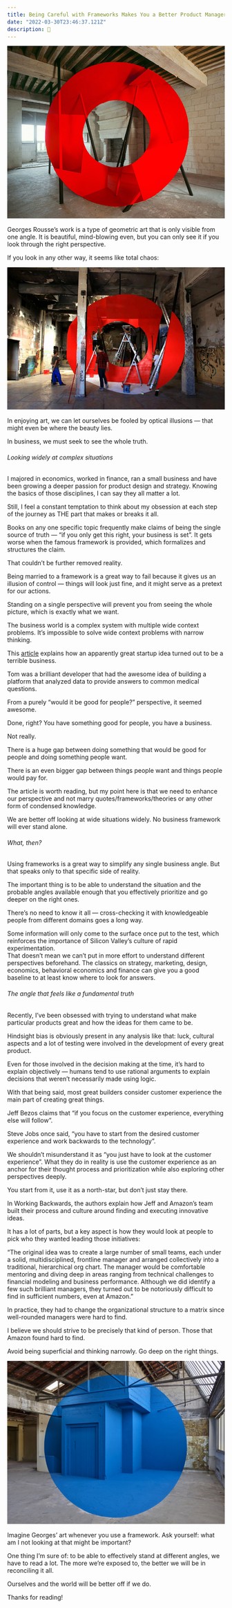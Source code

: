 ```yaml
---
title: Being Careful with Frameworks Makes You a Better Product Manager.
date: "2022-03-30T23:46:37.121Z"
description: 🧰
---
```


![cover](./georges1.png)

Georges Rousse’s work is a type of geometric art that is only visible from one angle. It is beautiful, mind-blowing even, but you can only see it if you look through the right perspective.  

If you look in any other way, it seems like total chaos:

![chaos](./georges2.png)

In enjoying art, we can let ourselves be fooled by optical illusions — that might even be where the beauty lies.  

In business, we must seek to see the whole truth.

###### Looking widely at complex situations

I majored in economics, worked in finance, ran a small business and have been growing a deeper passion for product design and strategy. Knowing the basics of those disciplines, I can say they all matter a lot.  

Still, I feel a constant temptation to think about my obsession at each step of the journey as THE part that makes or breaks it all. 

Books on any one specific topic frequently make claims of being the single source of truth — “if you only get this right, your business is set”. It gets worse when the famous framework is provided, which formalizes and structures the claim.  

That couldn’t be further removed reality.  

Being married to a framework is a great way to fail because it gives us an illusion of control — things will look just fine, and it might serve as a pretext for our actions.  

Standing on a single perspective will prevent you from seeing the whole picture, which is exactly what we want. 

The business world is a complex system with multiple wide context problems. It’s impossible to solve wide context problems with narrow thinking. 

This [article](https://blog.tjcx.me/p/40k-fantastic-startup-idea?s=r) explains how an apparently great startup idea turned out to be a terrible business.  

Tom was a brilliant developer that had the awesome idea of building a platform that analyzed data to provide answers to common medical questions.  

From a purely “would it be good for people?” perspective, it seemed awesome. 

Done, right? You have something good for people, you have a business.  

Not really. 

There is a huge gap between doing something that would be good for people and doing something people want.  

There is an even bigger gap between things people want and things people would pay for.  

The article is worth reading, but my point here is that we need to enhance our perspective and not marry quotes/frameworks/theories or any other form of condensed knowledge.  

We are better off looking at wide situations widely. No business framework will ever stand alone.  

###### What, then?

Using frameworks is a great way to simplify any single business angle. But that speaks only to that specific side of reality.  

The important thing is to be able to understand the situation and the probable angles available enough that you effectively prioritize and go deeper on the right ones.  

There’s no need to know it all — cross-checking it with knowledgeable people from different domains goes a long way.  

Some information will only come to the surface once put to the test, which reinforces the importance of Silicon Valley’s culture of rapid experimentation.  
That doesn’t mean we can’t put in more effort to understand different perspectives beforehand. The classics on strategy, marketing, design, economics, behavioral economics and finance can give you a good baseline to at least know where to look for answers.  

###### The angle that feels like a fundamental truth

Recently, I’ve been obsessed with trying to understand what make particular products great and how the ideas for them came to be.  

Hindsight bias is obviously present in any analysis like that: luck, cultural aspects and a lot of testing were involved in the development of every great product.  

Even for those involved in the decision making at the time, it’s hard to explain objectively — humans tend to use rational arguments to explain decisions that weren’t necessarily made using logic.  

With that being said, most great builders consider customer experience the main part of creating great things.  

Jeff Bezos claims that “if you focus on the customer experience, everything else will follow”.  

Steve Jobs once said, “you have to start from the desired customer experience and work backwards to the technology”.

We shouldn’t misunderstand it as “you just have to look at the customer experience”. What they do in reality is use the customer experience as an anchor for their thought process and prioritization while also exploring other perspectives deeply.

You start from it, use it as a north-star, but don’t just stay there.  

In Working Backwards, the authors explain how Jeff and Amazon’s team built their process and culture around finding and executing innovative ideas. 

It has a lot of parts, but a key aspect is how they would look at people to pick who they wanted leading those initiatives:

“The original idea was to create a large number of small teams, each under a solid, multidisciplined, frontline manager and arranged collectively into a traditional, hierarchical org chart. The manager would be comfortable mentoring and diving deep in areas ranging from technical challenges to financial modeling and business performance. Although we did identify a few such brilliant managers, they turned out to be notoriously difficult to find in sufficient numbers, even at Amazon.”

In practice, they had to change the organizational structure to a matrix since well-rounded managers were hard to find.

I believe we should strive to be precisely that kind of person. Those that Amazon found hard to find.

Avoid being superficial and thinking narrowly. Go deep on the right things.

![final](./georgesfinal.jpg)

Imagine Georges’ art whenever you use a framework. Ask yourself: what am I not looking at that might be important?

One thing I’m sure of: to be able to effectively stand at different angles, we have to read a lot. The more we’re exposed to, the better we will be in reconciling it all.

Ourselves and the world will be better off if we do.

Thanks for reading!

